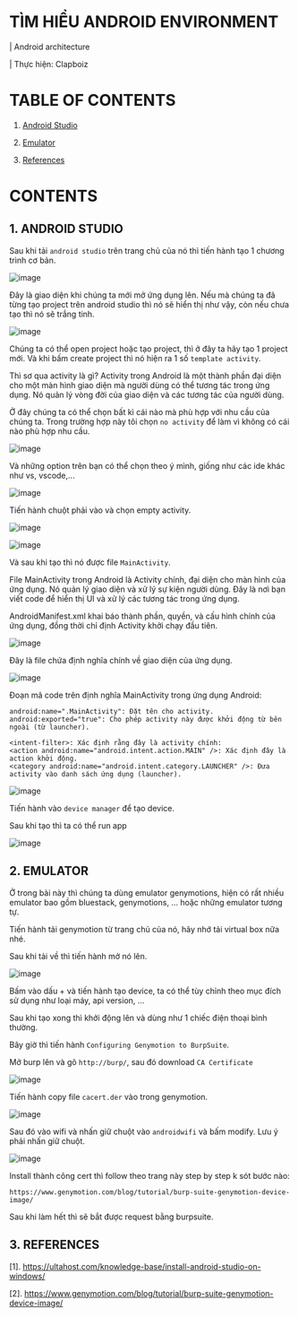 # TÌM HIỂU ANDROID ENVIRONMENT

| Android architecture

| Thực hiện: Clapboiz

# TABLE OF CONTENTS
1. [Android Studio](#1-android-studio)

2. [Emulator](#2-emulator)

3. [References](#3-references)

# CONTENTS
## 1. ANDROID STUDIO

Sau khi tải `android studio` trên trang chủ của nó thì tiến hành tạo 1 chương trình cơ bản.

![image](https://github.com/user-attachments/assets/fb4f2800-2ca2-4660-bf88-74185bf77547)

Đây là giao diện khi chúng ta mới mở ứng dụng lên. Nếu mà chúng ta đã từng tạo project trên android studio thì nó sẽ hiển thị như vậy, còn nếu chưa tạo thì nó sẽ trắng tinh.

![image](https://github.com/user-attachments/assets/bf6ccf1f-14d0-4741-b149-3fc904309aad)

Chúng ta có thể open project hoặc tạo project, thì ở đây ta hãy tạo 1 project mới. Và khi bấm create project thì nó hiện ra 1 số `template activity`.

Thì sơ qua activity là gì? Activity trong Android là một thành phần đại diện cho một màn hình giao diện mà người dùng có thể tương tác trong ứng dụng. Nó quản lý vòng đời của giao diện và các tương tác của người dùng.

Ở đây chúng ta có thể chọn bất kì cái nào mà phù hợp với nhu cầu của chúng ta. Trong trường hợp này tôi chọn `no activity` để làm vì không có cái nào phù hợp nhu cầu.

![image](https://github.com/user-attachments/assets/ec50a69a-eb95-4de9-bdb6-8939e39fd844)

Và những option trên bạn có thể chọn theo ý mình, giống như các ide khác như vs, vscode,...

![image](https://github.com/user-attachments/assets/ebc2b0f4-4251-4fd5-8474-b3c2ecfe11a4)

Tiến hành chuột phải vào và chọn empty activity.

![image](https://github.com/user-attachments/assets/d73c19bf-541e-4a9d-9b81-90942b908ff8)

![image](https://github.com/user-attachments/assets/e2db8097-c7d5-4507-a5e6-f0e54ba5fbe7)

Và sau khi tạo thì nó được file `MainActivity`.

File MainActivity trong Android là Activity chính, đại diện cho màn hình của ứng dụng. Nó quản lý giao diện và xử lý sự kiện người dùng. Đây là nơi bạn viết code để hiển thị UI và xử lý các tương tác trong ứng dụng.

AndroidManifest.xml khai báo thành phần, quyền, và cấu hình chính của ứng dụng, đồng thời chỉ định Activity khởi chạy đầu tiên.

![image](https://github.com/user-attachments/assets/6a5a87d8-f721-469c-88a3-a0222eb135b8)

Đây là file chứa định nghĩa chính về giao diện của ứng dụng.

![image](https://github.com/user-attachments/assets/035e09e6-0cbd-4e45-8154-896f52404d01)

Đoạn mã code trên định nghĩa MainActivity trong ứng dụng Android:

```
android:name=".MainActivity": Đặt tên cho activity.
android:exported="true": Cho phép activity này được khởi động từ bên ngoài (từ launcher).

<intent-filter>: Xác định rằng đây là activity chính:
<action android:name="android.intent.action.MAIN" />: Xác định đây là action khởi động.
<category android:name="android.intent.category.LAUNCHER" />: Đưa activity vào danh sách ứng dụng (launcher).
```

![image](https://github.com/user-attachments/assets/78d32598-95bb-4aba-9788-0c7b3985d29f)

Tiến hành vào `device manager` để tạo device.

Sau khi tạo thì ta có thể run app

![image](https://github.com/user-attachments/assets/9505b7ea-6bcc-491a-88c5-19d5b5bc6322)

## 2. EMULATOR
Ở trong bài này thì chúng ta dùng emulator genymotions, hiện có rất nhiều emulator bao gồm bluestack, genymotions, ... hoặc những emulator tương tự.

Tiến hành tải genymotion từ trang chủ của nó, hãy nhớ tải virtual box nữa nhé.

Sau khi tải về thì tiến hành mở nó lên.

![image](https://github.com/user-attachments/assets/8ebf65fd-c216-423d-9c1b-ab84a8e6e6ca)

Bấm vào dấu + và tiến hành tạo device, ta có thể tùy chỉnh theo mục đích sử dụng như loại máy, api version, ...

Sau khi tạo xong thì khởi động lên và dùng như 1 chiếc điện thoại bình thường.

Bây giờ thì tiến hành `Configuring Genymotion to BurpSuite`.

Mở burp lên và gõ `http://burp/`, sau đó download `CA Certificate`

![image](https://github.com/user-attachments/assets/6ab7f0b7-efa1-4f71-956f-b9733bb0c714)

Tiến hành copy file `cacert.der` vào trong genymotion.

![image](https://github.com/user-attachments/assets/4e750702-2e1d-41f2-9e94-4ce2d0b9f61e)

Sau đó vào wifi và nhấn giữ chuột vào `androidwifi` và bấm modify. Lưu ý phải nhấn giữ chuột.

![image](https://github.com/user-attachments/assets/8b4f18d1-7ffa-4911-a3ee-9fca11405659)

Install thành công cert thì follow theo trang này step by step k sót bước nào:

```
https://www.genymotion.com/blog/tutorial/burp-suite-genymotion-device-image/
```

Sau khi làm hết thì sẽ bắt được request bằng burpsuite.

## 3. REFERENCES
[1]. https://ultahost.com/knowledge-base/install-android-studio-on-windows/

[2]. https://www.genymotion.com/blog/tutorial/burp-suite-genymotion-device-image/
